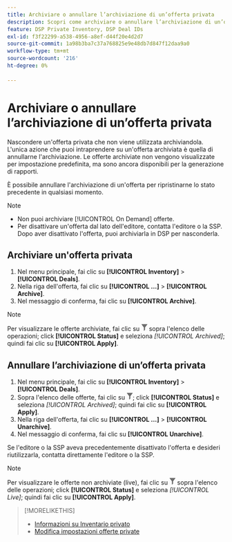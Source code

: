 ```yaml
---
title: Archiviare o annullare l’archiviazione di un’offerta privata
description: Scopri come archiviare o annullare l’archiviazione di un’offerta privata.
feature: DSP Private Inventory, DSP Deal IDs
exl-id: f3f22299-a538-4956-a8ef-d44f20e4d2d7
source-git-commit: 1a98b3ba7c37a768825e9e48db7d847f12daa9a0
workflow-type: tm+mt
source-wordcount: '216'
ht-degree: 0%

---
```


# Archiviare o annullare l’archiviazione di un’offerta privata

Nascondere un&#39;offerta privata che non viene utilizzata archiviandola. L&#39;unica azione che puoi intraprendere su un&#39;offerta archiviata è quella di annullarne l&#39;archiviazione. Le offerte archiviate non vengono visualizzate per impostazione predefinita, ma sono ancora disponibili per la generazione di rapporti.

È possibile annullare l&#39;archiviazione di un&#39;offerta per ripristinarne lo stato precedente in qualsiasi momento.

>[!NOTE]
>
>* Non puoi archiviare [!UICONTROL On Demand] offerte.
>* Per disattivare un&#39;offerta dal lato dell&#39;editore, contatta l&#39;editore o la SSP. Dopo aver disattivato l&#39;offerta, puoi archiviarla in DSP per nasconderla.


## Archiviare un&#39;offerta privata

1. Nel menu principale, fai clic su **[!UICONTROL Inventory]** > **[!UICONTROL Deals]**.
1. Nella riga dell&#39;offerta, fai clic su **[!UICONTROL ...]** > **[!UICONTROL Archive]**.
1. Nel messaggio di conferma, fai clic su **[!UICONTROL Archive]**.

>[!NOTE]
>
>Per visualizzare le offerte archiviate, fai clic su ![Filtro](/help/dsp/assets/filter.png) sopra l&#39;elenco delle operazioni; click **[!UICONTROL Status]** e seleziona *[!UICONTROL Archived]*; quindi fai clic su **[!UICONTROL Apply]**.<!-- Verify the text to apply the filter(s).)-->

## Annullare l’archiviazione di un’offerta privata

1. Nel menu principale, fai clic su **[!UICONTROL Inventory]** > **[!UICONTROL Deals]**.
1. Sopra l&#39;elenco delle offerte, fai clic su ![Filtro](/help/dsp/assets/filter.png); click **[!UICONTROL Status]** e seleziona *[!UICONTROL Archived]*; quindi fai clic su **[!UICONTROL Apply]**.<!-- Verify the text to apply the filter(s).)-->
1. Nella riga dell&#39;offerta, fai clic su **[!UICONTROL ...]** > **[!UICONTROL Unarchive]**.
1. Nel messaggio di conferma, fai clic su **[!UICONTROL Unarchive]**.

Se l&#39;editore o la SSP aveva precedentemente disattivato l&#39;offerta e desideri riutilizzarla, contatta direttamente l&#39;editore o la SSP.

>[!NOTE]
>
>Per visualizzare le offerte non archiviate (live), fai clic su ![Filtro](/help/dsp/assets/filter.png) sopra l&#39;elenco delle operazioni; click **[!UICONTROL Status]** e seleziona *[!UICONTROL Live]*; quindi fai clic su **[!UICONTROL Apply]**.<!-- Verify the text to apply the filter(s).)-->

>[!MORELIKETHIS]
>
>* [Informazioni su Inventario privato](private-inventory-about.md)
>* [Modifica impostazioni offerte private](/help/dsp/inventory/deal-id-edit.md)

